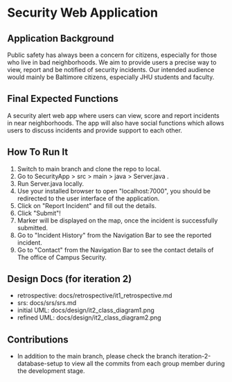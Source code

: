 # Security Web Application
## Application Background
Public safety has always been a concern for citizens, especially for those who live in bad neighborhoods.
We aim to provide users a precise way to view, report and be notified of security incidents. Our intended audience would mainly be Baltimore citizens, especially JHU students and faculty.
## Final Expected Functions
A security alert web app where users can view, score and report incidents in near neighborhoods. The app will also have social functions which allows users to discuss incidents and provide support to each other.
## How To Run It 
1. Switch to main branch and clone the repo to local. 
2. Go to SecurityApp > src > main > java > Server.java .
3. Run Server.java locally.
4. Use your installed browser to open "localhost:7000", you should be redirected to the user interface of the application.
5. Click on "Report Incident" and fill out the details.
6. Click "Submit"!
7. Marker will be displayed on the map, once the incident is successfully submitted.
8. Go to "Incident History" from the Navigation Bar to see the reported incident.
9. Go to "Contact" from the Navigation Bar to see the contact details of The office of Campus Security.
## Design Docs (for iteration 2)
- retrospective: docs/retrospective/it1_retrospective.md
- srs: docs/srs/srs.md
- initial UML: docs/design/it2_class_diagram1.png
- refined UML: docs/design/it2_class_diagram2.png
## Contributions
- In addition to the main branch, please check the branch iteration-2-database-setup to view all the commits from each group member during the development stage.


